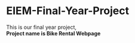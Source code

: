 # EIEM-Final-Year-Project
This is our final year project,<br> <B> Project name is Bike Rental Webpage </b>
